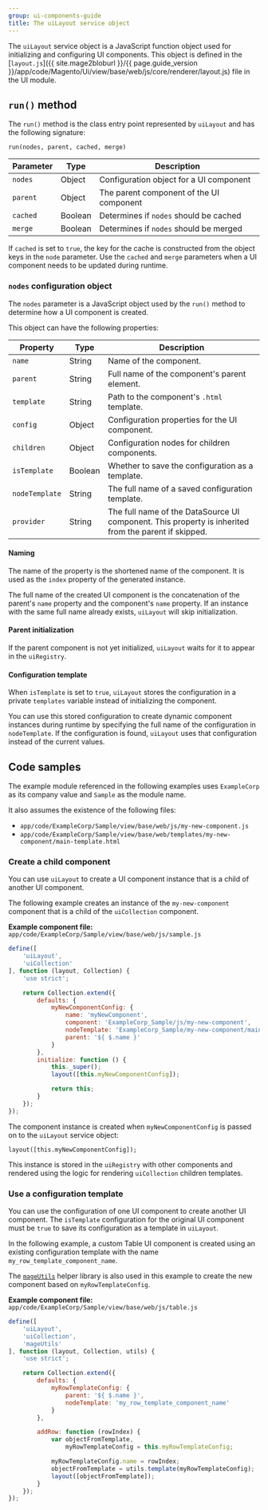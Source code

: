 ```yaml
---
group: ui-components-guide
title: The uiLayout service object
---
```


The `uiLayout` service object is a JavaScript function object used for initializing and configuring UI components.
This object is defined in the [`layout.js`]({{ site.mage2bloburl }}/{{ page.guide_version }}/app/code/Magento/Ui/view/base/web/js/core/renderer/layout.js) file in the UI module.

## `run()` method

The `run()` method is the class entry point represented by `uiLayout` and has the following signature:

`run(nodes, parent, cached, merge)`

| Parameter | Type    | Description                              |
| --------- | ------- | ---------------------------------------- |
| `nodes`   | Object  | Configuration object for a UI component  |
| `parent`  | Object  | The parent component of the UI component |
| `cached`  | Boolean | Determines if `nodes` should be cached   |
| `merge`   | Boolean | Determines if `nodes` should be merged   |

If `cached` is set to `true`, the key for the cache is constructed from the object keys in the `node` parameter.
Use the `cached` and `merge` parameters when a UI component needs to be updated during runtime.

### `nodes` configuration object

The `nodes` parameter is a JavaScript object used by the `run()` method to determine how a UI component is created.

This object can have the following properties:

| Property       | Type    | Description                                                                                          |
| -------------- | ------- | ---------------------------------------------------------------------------------------------------- |
| `name`         | String  | Name of the component.                                                                               |
| `parent`       | String  | Full name of the component's parent element.                                                         |
| `template`     | String  | Path to the component's `.html` template.                                                            |
| `config`       | Object  | Configuration properties for the UI component.                                                       |
| `children`     | Object  | Configuration nodes for children components.                                                         |
| `isTemplate`   | Boolean | Whether to save the configuration as a template.                                                     |
| `nodeTemplate` | String  | The full name of a saved configuration template.                                                     |
| `provider`     | String  | The full name of the DataSource UI component. This property is inherited from the parent if skipped. |

#### Naming

The name of the property is the shortened name of the component.
It is used as the `index` property of the generated instance.

The full name of the created UI component is the concatenation of the parent's `name` property and the component's `name` property.
If an instance with the same full name already exists, `uiLayout` will skip initialization.

#### Parent initialization

If the parent component is not yet initialized, `uiLayout` waits for it to appear in the `uiRegistry`.

#### Configuration template

When `isTemplate` is set to `true`, `uiLayout` stores the configuration in a private `templates` variable instead of initializing the component.

You can use this stored configuration to create dynamic component instances during runtime by specifying the full name of the configuration in `nodeTemplate`.
If the configuration is found, `uiLayout` uses that configuration instead of the current values.

## Code samples

The example module referenced in the following examples uses `ExampleCorp` as its company value and `Sample` as the module name.

It also assumes the existence of the following files:

*  `app/code/ExampleCorp/Sample/view/base/web/js/my-new-component.js`
*  `app/code/ExampleCorp/Sample/view/base/web/templates/my-new-component/main-template.html`

### Create a child component

You can use `uiLayout` to create a UI component instance that is a child of another UI component.

The following example creates an instance of the `my-new-component` component that is a child of the `uiCollection` component.

**Example component file:** `app/code/ExampleCorp/Sample/view/base/web/js/sample.js`

``` js
define([
    'uiLayout',
    'uiCollection'
], function (layout, Collection) {
    'use strict';

    return Collection.extend({
        defaults: {
            myNewComponentConfig: {
                name: 'myNewComponent',
                component: 'ExampleCorp_Sample/js/my-new-component',
                nodeTemplate: 'ExampleCorp_Sample/my-new-component/main-template',
                parent: '${ $.name }'
            }
        },
        initialize: function () {
            this._super();
            layout([this.myNewComponentConfig]);

            return this;
        }
    });
});
```

The component instance is created when `myNewComponentConfig` is passed on to the `uiLayout` service object:

`layout([this.myNewComponentConfig]);`

This instance is stored in the `uiRegistry` with other components and rendered using the logic for rendering `uiCollection` children templates.

### Use a configuration template

You can use the configuration of one UI component to create another UI component.
The `isTemplate` configuration for the original UI component must be `true` to save its configuration as a template in `uiLayout`.

In the following example, a custom Table UI component is created using an existing configuration template with the name `my_row_template_component_name`.

The [`mageUtils`](https://github.com/magento/magento2/tree/2.3/lib/web/mage/utils) helper library is also used in this example to create the new component based on `myRowTemplateConfig`.

**Example component file:** `app/code/ExampleCorp/Sample/view/base/web/js/table.js`

``` js
define([
    'uiLayout',
    'uiCollection',
    'mageUtils'
], function (layout, Collection, utils) {
    'use strict';

    return Collection.extend({
        defaults: {
            myRowTemplateConfig: {
                parent: '${ $.name }',
                nodeTemplate: 'my_row_template_component_name'
            }
        },

        addRow: function (rowIndex) {
            var objectFromTemplate,
                myRowTemplateConfig = this.myRowTemplateConfig;

            myRowTemplateConfig.name = rowIndex;
            objectFromTemplate = utils.template(myRowTemplateConfig);
            layout([objectFromTemplate]);
        }
    });
});
```
